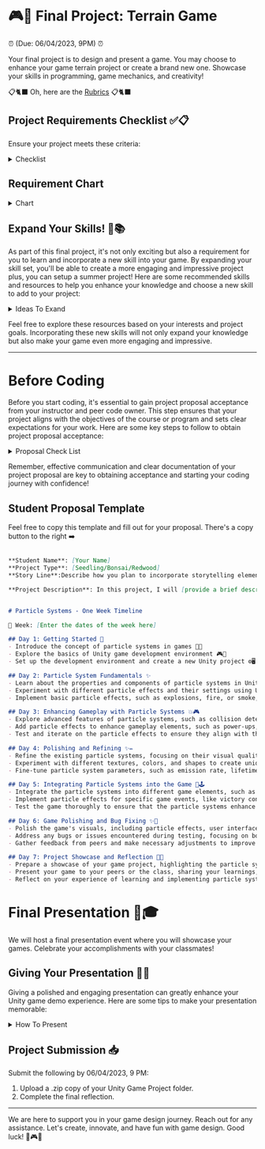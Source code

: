 
# 🎮🚀 Final Project: Terrain Game 

⏰ (Due: 06/04/2023, 9PM) ⏰

Your final project is to design and present a game. You may choose to enhance your game terrain project or create a brand new one. Showcase your skills in programming, game mechanics, and creativity!

📋🐈‍⬛ Oh, here are the  [Rubrics](https://kyle1james.github.io/unityProject/rubric) 📋🐈‍⬛


## Project Requirements Checklist ✅📋

Ensure your project meets these criteria:

<details>
<summary>Checklist</summary>

1. Design and build a terrain game with an engaging story.
2. Include a win condition and add obstacles, diversions, or enemies.
3. Use sounds, lighting, and assets to create a visually stunning game environment.
4. Implement a first-person controller for navigation.
5. Detect collisions when the player contacts objects or game elements.
6. Prevent the player from falling off the world in terrain games.
7. Use raycasting and prefabs to enhance game mechanics.
8. Add GUI elements like labels, buttons, and boxes for interactivity.
9. Use PlayerPrefs or persistence to save game elements between scenes.
10. Include at least two scenes in your game.
  
</details>

## Requirement Chart

<details>
<summary>Chart</summary>

| Requirements                                                                                  | Description                                                                                                      |
| --------------------------------------------------------------------------------------------- | ---------------------------------------------------------------------------------------------------------------- |
| Design a terrain game with a story                                                            | Create a game with specific goals and obstacles for players.                                                     |
| Create a win condition (e.g., finding a treasure)                                             | Design a condition signifying player victory.                                                                    |
| Implement obstacles, diversions, or enemies                                                   | Add elements that challenge players and require strategizing.                                                    |
| Use sounds, lighting, and assets                                                              | Use these to enhance the game experience.                                                                        |
| Implement a first-person controller                                                           | Allow players to navigate in a first-person perspective.                                                         |
| Detect collisions with game elements                                                          | Trigger actions or events when the player collides with game elements.                                           |
| Prevent the player from falling off the terrain (for terrain games)                           | Keep players within bounds.                                                                                      |
| Add GUI elements                                                                              | Use GUI for displaying information and creating interactive buttons.                                             |
| Save game elements using PlayerPrefs or persistence between scenes                            | Retain game data between different scenes or sessions.                                                           |
| Include at least two scenes in your game                                                      | Provide different gameplay scenarios or level progression.                                                       |
| Document and comment your code                                                                | Explain code functionality and aid future edits.                                                                 |
| Use proper C# naming conventions                                                              | Maintain consistency and clarity in your code.                                                                   |
| Playtest the game with someone outside your immediate circle                                  | Gather feedback and identify areas for improvement.                                                              |
</details>
  
## Expand Your Skills! 🌟📚

As part of this final project, it's not only exciting but also a requirement for you to learn and incorporate a new skill into your game. By expanding your skill set, you'll be able to create a more engaging and impressive project plus, you can setup a summer project! Here are some recommended skills and resources to help you enhance your knowledge and choose a new skill to add to your project:

<details>
<summary>Ideas To Exand</summary>

- [Unity Particle Systems](https://learn.unity.com/tutorial/unity-particle-systems) 💥🔥: Learn how to create stunning visual effects using particle systems in Unity. Add explosions, fire, smoke, and other dynamic effects to make your game more immersive.

- [Unity Audio](https://learn.unity.com/tutorial/unity-audio) 🔊🎶: Dive into Unity's audio system and learn how to incorporate sound effects, background music, and interactive audio elements into your game to enhance the overall player experience.

- [2D Games in Unity](https://learn.unity.com/tutorial/2d-games-in-unity) 🎮🕹️: If you're interested in creating 2D games, this resource will guide you through the fundamentals of 2D game development in Unity. Learn about sprite animations, collision detection, and building levels for your game.

- [Unity Tilemaps](https://learn.unity.com/tutorial/unity-tilemaps) 🧩🌄: Discover how to use Unity's Tilemap feature to create intricate and visually appealing 2D game levels. Design your own tilesets, arrange tiles to build environments, and bring your game world to life.

- [Unity Animations](https://learn.unity.com/tutorial/unity-animations) 🎬🚶‍♂️: Learn how to animate characters, objects, and UI elements in Unity. Dive into keyframe animation, blend trees, and create smooth and dynamic animations to give your game a professional touch.

- [VR Development with Oculus and Unity](https://learn.unity.com/tutorial/vr-development-with-oculus-and-unity) 🥽🌎: If you're interested in virtual reality (VR) game development, this resource will introduce you to developing VR experiences using Unity and the Oculus platform. Learn how to build immersive environments, interact with objects in VR, and optimize your game for performance.

</details>

Feel free to explore these resources based on your interests and project goals. Incorporating these new skills will not only expand your knowledge but also make your game even more engaging and impressive.

---


# Before Coding

Before you start coding, it's essential to gain project proposal acceptance from your instructor and peer code owner. This step ensures that your project aligns with the objectives of the course or program and sets clear expectations for your work. Here are some key steps to follow to obtain project proposal acceptance:

<details>
<summary>Proposal Check List</summary>
  
1. **Choose a Project Type**: Review the project details, and select a new skill to learn that best suits your interests and learning goals.

2. **Project Proposal**: Write a project proposal that includes the following information:
   - **Student Information**: Provide your name and any relevant details requested by your instructor or project supervisor.
   - **Project Type**: Clearly state the project type you have chosen
   - **Story Line**: Describe how you plan to incorporate storytelling elements into your game. Discuss the narrative structure, character development, and any interactive storytelling mechanics you intend to implement. Highlight the importance of storytelling in creating an engaging and immersive player experience.

   - **Project Description**: Provide a brief description of your planned creation, modifications, or additions. Explain the objective of your project and what you aim to achieve by building. Clear testable goals.
   
   - **Timeline**: Outline a realistic timeline that shows how you will allocate time for each phase of the project, including research, development, testing, and documentation.

4. **Submit and Discuss**: Submit your project proposal to your instructor or project supervisor for review. Schedule a discussion to present your proposal, clarify any doubts, and receive feedback.

5. **Revise and Finalize**: Incorporate any feedback or suggestions provided by your instructor or project supervisor into your project proposal. Make the necessary revisions and obtain final approval before proceeding with the coding phase.
  
</details>

Remember, effective communication and clear documentation of your project proposal are key to obtaining acceptance and starting your coding journey with confidence!


## Student Proposal Template
Feel free to copy this template and fill out for your proposal. There's a copy button to the right ➡️

```markdown

**Student Name**: [Your Name]
**Project Type**: [Seedling/Bonsai/Redwood]
**Story Line**:Describe how you plan to incorporate storytelling elements into your game. Discuss the narrative structure, character development, and any interactive storytelling mechanics you intend to implement. Highlight the importance of storytelling in creating an engaging and immersive player experience.

**Project Description**: In this project, I will [provide a brief description of your planned modifications or additions]. My goal is to [explain the objective of your project and what you aim to achieve]. By forking [peer's name]'s codebase, I will [describe how you plan to utilize or interact with the existing code]. This project aligns with the [chosen project type] category, and I am excited to explore and expand upon the existing codebase.


# Particle Systems - One Week Timeline

📆 Week: [Enter the dates of the week here]

## Day 1: Getting Started 🚀
- Introduce the concept of particle systems in games 🌟💥
- Explore the basics of Unity game development environment 🎮🔧
- Set up the development environment and create a new Unity project ⚙️🖥️

## Day 2: Particle System Fundamentals ✨
- Learn about the properties and components of particle systems in Unity 🌟📚
- Experiment with different particle effects and their settings using Unity's Particle System 🎆✨
- Implement basic particle effects, such as explosions, fire, or smoke, in your game project 💥🔥💨

## Day 3: Enhancing Gameplay with Particle Systems 💥🎮
- Explore advanced features of particle systems, such as collision detection and triggers ⚡️🕹️
- Add particle effects to enhance gameplay elements, such as power-ups, special abilities, or environmental effects 🌟🎁
- Test and iterate on the particle effects to ensure they align with the game's mechanics and create an immersive experience 🔄🎮

## Day 4: Polishing and Refining ✨✏️
- Refine the existing particle systems, focusing on their visual quality and performance 🌟💎
- Experiment with different textures, colors, and shapes to create unique and eye-catching effects 🌈🌀
- Fine-tune particle system parameters, such as emission rate, lifetime, and velocity, to achieve the desired visual impact 📈🔧

## Day 5: Integrating Particle Systems into the Game 🚀🕹️
- Integrate the particle systems into different game elements, such as character actions, environmental interactions, or level transitions 🎮💥
- Implement particle effects for specific game events, like victory conditions, defeat scenarios, or level completion celebrations 🎉🌟
- Test the game thoroughly to ensure that the particle systems enhance the overall gameplay experience and contribute to the game's narrative 🕹️✅

## Day 6: Game Polishing and Bug Fixing ✨🐞
- Polish the game's visuals, including particle effects, user interface, and overall aesthetics ✨🖌️
- Address any bugs or issues encountered during testing, focusing on both functionality and performance 🐞🔧
- Gather feedback from peers and make necessary adjustments to improve the game's experience and engagement 🗣️🔄

## Day 7: Project Showcase and Reflection 🎉📣
- Prepare a showcase of your game project, highlighting the particle systems and their impact on gameplay 🌟📸
- Present your game to your peers or the class, sharing your learnings, challenges, and successes 🗣️🎮
- Reflect on your experience of learning and implementing particle systems in Unity, and discuss how it has enriched your understanding of game development and design 🤔💡


``` 

# Final Presentation 🎉🎓

We will host a final presentation event where you will showcase your games. Celebrate your accomplishments with your classmates!


## Giving Your Presentation 🎤🎥

Giving a polished and engaging presentation can greatly enhance your Unity game demo experience. Here are some tips to make your presentation memorable:

<details>
<summary>How To Present</summary>

1. Introduce yourself and your project. Start by introducing yourself and giving a brief overview of your Unity game's theme, concept, and objectives. This will help set the context for your demo. 👋📜

2. Explain the key game mechanics and Unity features used. Briefly explain the key game mechanics and Unity features you've incorporated into your project. Discuss how you utilized physics, animations, audio, UI, or any other relevant features to enhance the gameplay experience. Provide examples and highlight how these elements contribute to the overall immersion and enjoyment of your game. 🧩🏗

3. Walk through the main gameplay and showcase key features. Demonstrate the main gameplay elements and showcase the key features of your Unity game. Run the game live or present pre-recorded demos to illustrate the gameplay flow. Explain how different components, scripts, and assets work together to create a cohesive and engaging experience. Use clear and concise language to guide your audience through the game's mechanics and progression. 🎬🚀

4. Highlight any challenges or interesting solutions. Share any challenges you encountered during the game development process and explain how you overcame them. Discuss any interesting solutions you implemented to address technical, design, or artistic obstacles. This demonstrates your problem-solving skills and showcases your ability to navigate the game development process effectively. 🧠💡

5. Engage your audience. Encourage interaction and engagement from your audience during the presentation. Allow them to ask questions, provide feedback, or even experience your game firsthand if possible. This fosters a more dynamic and interactive presentation experience and helps create a connection between your audience and your game. 💬👥

6. Conclude with a summary and key takeaways. Wrap up your presentation by summarizing the main aspects of your Unity game. Emphasize the unique selling points, innovative features, or any notable achievements of your project. Share the skills and knowledge you've acquired throughout the development process. Express gratitude to your audience for their attention and any feedback they provide. 📝🔑

7. Prepare for potential questions. Anticipate potential questions that your audience may have and prepare concise and informative answers. This demonstrates your deep understanding of your Unity game project, the development process, and the Unity engine itself. ❓🤔
</details>


## Project Submission 📥

Submit the following by 06/04/2023, 9 PM:

1. Upload a .zip copy of your Unity Game Project folder.
2. Complete the final reflection.
---

We are here to support you in your game design journey. Reach out for any assistance. Let's create, innovate, and have fun with game design. 
Good luck! 🚀🎮💡
